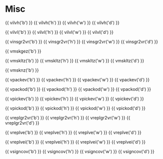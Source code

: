 # Misc

{{ vilvh('b') }}
{{ vilvh('h') }}
{{ vilvh('w') }}
{{ vilvh('d') }}

{{ vilvl('b') }}
{{ vilvl('h') }}
{{ vilvl('w') }}
{{ vilvl('d') }}

{{ vinsgr2vr('b') }}
{{ vinsgr2vr('h') }}
{{ vinsgr2vr('w') }}
{{ vinsgr2vr('d') }}

{{ vmskgez('b') }}

{{ vmskltz('b') }}
{{ vmskltz('h') }}
{{ vmskltz('w') }}
{{ vmskltz('d') }}

{{ vmsknz('b') }}

{{ vpackev('b') }}
{{ vpackev('h') }}
{{ vpackev('w') }}
{{ vpackev('d') }}

{{ vpackod('b') }}
{{ vpackod('h') }}
{{ vpackod('w') }}
{{ vpackod('d') }}

{{ vpickev('b') }}
{{ vpickev('h') }}
{{ vpickev('w') }}
{{ vpickev('d') }}

{{ vpickod('b') }}
{{ vpickod('h') }}
{{ vpickod('w') }}
{{ vpickod('d') }}

{{ vreplgr2vr('b') }}
{{ vreplgr2vr('h') }}
{{ vreplgr2vr('w') }}
{{ vreplgr2vr('d') }}

{{ vreplve('b') }}
{{ vreplve('h') }}
{{ vreplve('w') }}
{{ vreplve('d') }}

{{ vreplvei('b') }}
{{ vreplvei('h') }}
{{ vreplvei('w') }}
{{ vreplvei('d') }}

{{ vsigncov('b') }}
{{ vsigncov('h') }}
{{ vsigncov('w') }}
{{ vsigncov('d') }}